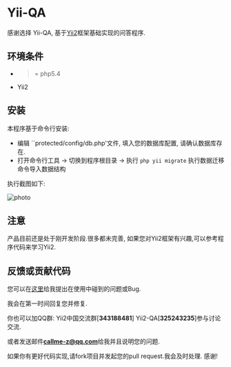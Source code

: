 Yii-QA
======

感谢选择 Yii-QA, 基于[Yii2](https://github.com/yiisoft/yii2)框架基础实现的问答程序.


环境条件
------------
- >= php5.4
- Yii2 


安装
------------
本程序基于命令行安装:
- 编辑 ``protected/config/db.php'文件, 填入您的数据库配置, 请确认数据库存在.
- 打开命令行工具 -> 切换到程序根目录 -> 执行 ``php yii migrate`` 执行数据迁移命令导入数据结构

执行截图如下:

![photo](https://cloud.githubusercontent.com/assets/1625891/4351508/2f1f60bc-420d-11e4-81a9-d2f0afdaed26.png)



注意
------------
产品目前还是处于刚开发阶段.很多都未完善, 如果您对Yii2框架有兴趣,可以参考程序代码来学习Yii2.



反馈或贡献代码
------------
您可以在[这里](https://github.com/yii2-chinesization/yii-QA/issues)给我提出在使用中碰到的问题或Bug.

我会在第一时间回复您并修复.

你也可以加QQ群: Yii2中国交流群[**343188481**]  Yii2-QA[**325243235**]参与讨论交流.

或者发送邮件**callme-z@qq.com**给我并且说明您的问题. 

如果你有更好代码实现,请fork项目并发起您的pull request.我会及时处理. 感谢!
